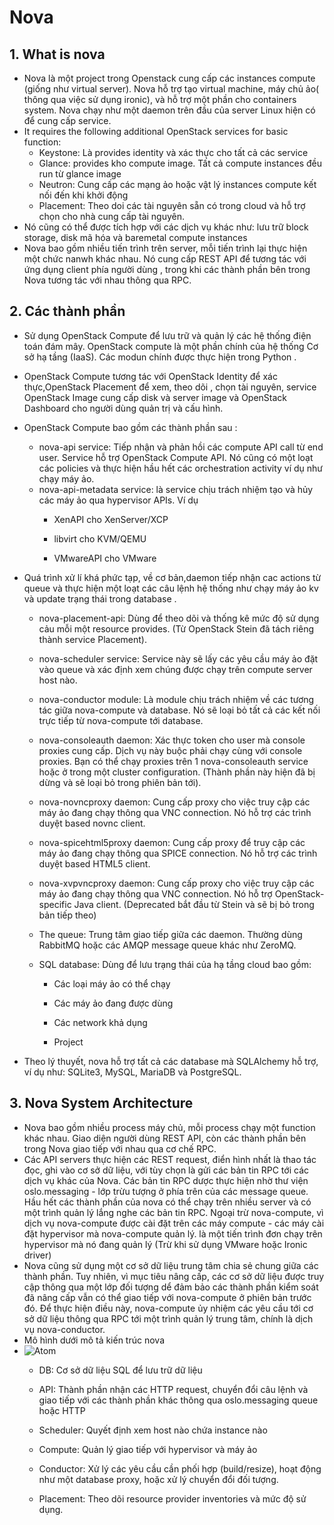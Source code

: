 # Nova # 
## 1. What is nova ## 
- Nova là một project trong Openstack cung cấp các instances compute (giống như virtual server). Nova hỗ trợ tạo virtual machine, máy chủ ảo( thông qua việc sử dụng ironic), và hỗ trợ một phần cho containers system. Nova chạy như một daemon trên đầu của server Linux hiện có để cung cấp service. 
- It requires the following additional OpenStack services for basic function:
   - Keystone: Là provides identity và xác thực cho tất cả các service 
   - Glance: provides kho compute image. Tất cả compute instances đều run từ glance image 
   - Neutron: Cung cấp các mạng ảo hoặc vật lý instances compute kết nối đến khi khởi động 
   - Placement: Theo doi các tài nguyên sẵn có trong cloud và hỗ trợ chọn cho nhà cung cấp tài nguyên. 
- Nó cũng có thể được tích hợp với các dịch vụ khác như: lưu trữ block storage, disk mã hóa và baremetal compute instances 
- Nova bao gồm nhiều tiến trình trên server, mỗi tiến trình lại thực hiện một chức nanwh khác nhau. Nó cung cấp REST API để tương tác với ứng dụng client phía người dùng , trong khi các thành phần bên trong Nova tương tác với nhau thông qua RPC.
## 2. Các thành phần ## 
- Sử dụng OpenStack Compute để lưu trữ và quản lý các hệ thống điện toán đám mây. OpenStack compute là một phần chính của hệ thống Cơ sở hạ tầng (IaaS). Các modun chính được thực hiện trong Python . 
- OpenStack Compute tương tác với OpenStack Identity để xác thực,OpenStack Placement để xem, theo dõi , chọn tài nguyên, service OpenStack Image cung cấp disk và server image và OpenStack Dashboard cho người dùng quản trị và cấu hình. 
- OpenStack Compute bao gồm các thành phần sau : 
  - nova-api service: Tiếp nhận và phản hồi các compute API call từ end user. Service hỗ trợ OpenStack Compute API. Nó cũng có một loạt các policies và thực hiện hầu hết các orchestration activity ví dụ như chạy máy ảo. 
  - nova-api-metadata service: là service chịu trách nhiệm tạo và hủy các máy ảo qua hypervisor APIs. Ví dụ 
     - XenAPI cho XenServer/XCP

     - libvirt cho KVM/QEMU

     - VMwareAPI cho VMware
- Quá trình xử lí khá phức tạp, về cơ bản,daemon tiếp nhận cac actions từ queue và thực hiện một loạt các câu lệnh hệ thống như chạy máy ảo kv và update trạng thái trong database . 
  - nova-placement-api: Dùng để theo dõi và thống kê mức độ sử dụng cảu mỗi một resource provides.  (Từ OpenStack Stein đã tách riêng thành service Placement).

  - nova-scheduler service: Service này sẽ lấy các yêu cầu máy ảo đặt vào queue và xác định xem chúng được chạy trên compute server host nào.

  - nova-conductor module: Là module chịu trách nhiệm về các tương tác giữa nova-compute và database. Nó sẽ loại bỏ tất cả các kết nối trực tiếp từ nova-compute tới database.

  - nova-consoleauth daemon: Xác thực token cho user mà console proxies cung cấp. Dịch vụ này buộc phải chạy cùng với console proxies. Bạn có thể chạy proxies trên 1 nova-consoleauth service hoặc ở trong một cluster configuration. (Thành phần này hiện đã bị dừng và sẽ loại bỏ trong phiên bản tới).

  - nova-novncproxy daemon: Cung cấp proxy cho việc truy cập các máy ảo đang chạy thông qua VNC connection. Nó hỗ trợ các trình duyệt based novnc client.

  - nova-spicehtml5proxy daemon: Cung cấp proxy để truy cập các máy ảo đang chạy thông qua SPICE connection. Nó hỗ trợ các trình duyệt based HTML5 client.

  - nova-xvpvncproxy daemon: Cung cấp proxy cho việc truy cập các máy ảo đang chạy thông qua VNC connection. Nó hỗ trợ OpenStack-specific Java client. (Deprecated bắt đầu từ Stein và sẽ bị bỏ trong bản tiếp theo)

  - The queue: Trung tâm giao tiếp giữa các daemon. Thường dùng RabbitMQ hoặc các AMQP message queue khác như ZeroMQ.

  - SQL database: Dùng để lưu trạng thái của hạ tầng cloud bao gồm:

     - Các loại máy ảo có thể chạy

     - Các máy ảo đang được dùng

     - Các network khả dụng

     - Project

- Theo lý thuyết, nova hỗ trợ tất cả các database mà SQLAlchemy hỗ trợ, ví dụ như: SQLite3, MySQL, MariaDB và PostgreSQL.
## 3. Nova System Architecture ## 
- Nova bao gồm nhiều process máy chủ, mỗi process chạy một function khác nhau. Giao diện người dùng REST API, còn các thành phần bên trong Nova giao tiếp với nhau qua cơ chế RPC.
- Các API servers thực hiện các REST request, điển hình nhất là thao tác đọc, ghi vào cơ sở dữ liệu, với tùy chọn là gửi các bản tin RPC tới các dịch vụ khác của Nova. Các bản tin RPC dược thực hiện nhờ thư viện oslo.messaging - lớp trừu tượng ở phía trên của các message queue. Hầu hết các thành phần của nova có thể chạy trên nhiều server và có một trình quản lý lắng nghe các bản tin RPC. Ngoại trừ nova-compute, vì dịch vụ nova-compute được cài đặt trên các máy compute - các máy cài đặt hypervisor mà nova-compute quản lý. là một tiến trình đơn chạy trên hypervisor mà nó đang quản lý (Trừ khi sử dụng VMware hoặc Ironic driver)
- Nova cũng sử dụng một cơ sở dữ liệu trung tâm chia sẻ chung giữa các thành phần. Tuy nhiên, vì mục tiêu nâng cấp, các cơ sở dữ liệu được truy cập thông qua một lớp đối tượng dể đảm bảo các thành phần kiểm soát đã nâng cấp vẫn có thể giao tiếp với nova-compute ở phiên bản trước đó. Để thực hiện điều này, nova-compute ủy nhiệm các yêu cầu tới cơ sở dữ liệu thông qua RPC tới một trình quản lý trung tâm, chính là dịch vụ nova-conductor.
- Mô hình dưới mô tả kiến trúc nova 
- ![Atom](https://i.imgur.com/1vN788M.png) 
  - DB: Cơ sở dữ liệu SQL để lưu trữ dữ liệu

  - API: Thành phần nhận các HTTP request, chuyển đổi câu lệnh và giao tiếp với các thành phần khác thông qua oslo.messaging queue hoặc HTTP

  - Scheduler: Quyết định xem host nào chứa instance nào

  - Compute: Quản lý giao tiếp với hypervisor và máy ảo

  - Conductor: Xử lý các yêu cầu cần phối hợp (build/resize), hoạt động như một database proxy, hoặc xử lý chuyển đổi đối tượng.

  - Placement: Theo dõi resource provider inventories và mức độ sử dụng.